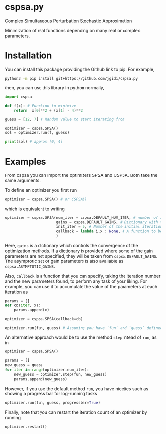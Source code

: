 # cspsa.py
Complex Simultaneous Perturbation Stochastic Approximation

Minimization of real functions depending on many real or complex parameters.

# Installation

You can install this package providing the Github link to pip. For example,
``` sh
python3 -m pip install git+https://github.com/jgidi/cspsa.py
```

then, you can use this library in python normally,

``` python
import cspsa

def f(x): # Function to minimize
    return  x[0]**2 + (x[1] - 4)**2

guess = [12, 7] # Random value to start iterating from

optimizer = cspsa.SPSA()
sol = optimizer.run(f, guess)

print(sol) # approx [0, 4]
```

# Examples

From cspsa you can import the optimizers SPSA and CSPSA. Both take the same arguments.

To define an optimizer you first run

``` python
optimizer = cspsa.SPSA() # or CSPSA()
```

which is equivalent to writing

``` python
optimizer = cspsa.SPSA(num_iter = cspsa.DEFAULT_NUM_ITER, # number of iterations
                       gains = cspsa.DEFAULT_GAINS, # Dictionary with the set of gain parameters
                       init_iter = 0, # Number of the initial iteration
                       callback = lambda i,x : None, # A function to be called after each step.
                       )
```

Here, `gains` is a dictionary which controls the convergence of the optimization methods. If a dictionary is provided where some of the gain parameters are not specified, they will be taken from `cspsa.DEFAULT_GAINS`. The asymptotic set of gain parameters is also available as `cspsa.ASYMPTOTIC_GAINS`.

Also, `callback` is a function that you can specify, taking the iteration number and the new parameters found, to perform any task of your liking. For example, you can use it to accumulate the value of the parameters at each iteration as

``` python
params = []
def cb(iter, x):
    params.append(x)

optimizer = cspsa.SPSA(callback=cb)

optimizer.run(fun, guess) # Assuming you have `fun` and `guess` defined
```

An alternative approach would be to use the method `step` intead of `run`, as in

``` python
optimizer = cspsa.SPSA()

params = []
new_guess = guess
for iter in range(optimizer.num_iter):
    new_guess = optimizer.step(fun, new_guess)
    params.append(new_guess)
```

However, if you use the default method `run`, you have niceties such as showing a progress bar for log-running tasks

``` python
optimizer.run(fun, guess, progressbar=True)
```

Finally, note that you can restart the iteration count of an optimizer by running

``` python
optimizer.restart()
```
